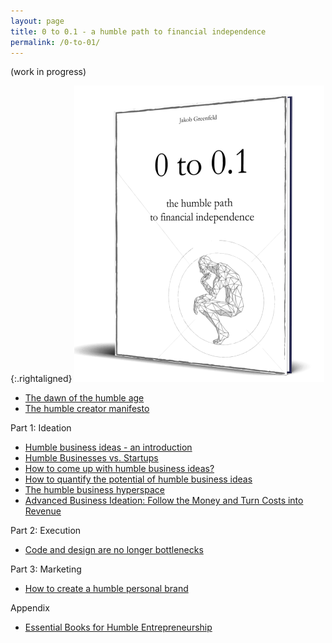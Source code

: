 ```yaml
---
layout: page
title: 0 to 0.1 - a humble path to financial independence 
permalink: /0-to-01/
---
```


(work in progress)

{:.rightaligned}
![](/images/0to012.png)

- [The dawn of the humble age](/dawn)
- [The humble creator manifesto](/manifesto)

Part 1: Ideation

- [Humble business ideas - an introduction](/humble_introduction)
- [Humble Businesses vs. Startups](/humble_vs_startups)
- [How to come up with humble business ideas?](/ideation)
- [How to quantify the potential of humble business ideas](/quantify)
- [The humble business hyperspace](/hyperspace)
- [Advanced Business Ideation: Follow the Money and Turn Costs into Revenue](/follow-money)

Part 2: Execution

- [Code and design are no longer bottlenecks](/bottlenecks)

Part 3: Marketing

- [How to create a humble personal brand](/humble_brand)

Appendix

- [Essential Books for Humble Entrepreneurship](/humble-books)
